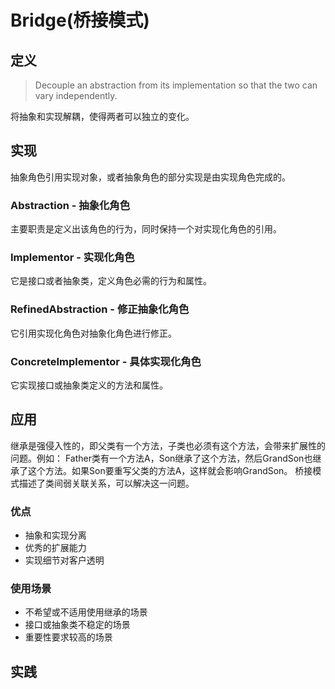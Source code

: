 # Bridge(桥接模式)

## 定义
> Decouple an abstraction from its implementation so that the two can vary independently.

将抽象和实现解耦，使得两者可以独立的变化。

## 实现
抽象角色引用实现对象，或者抽象角色的部分实现是由实现角色完成的。

### Abstraction - 抽象化角色
主要职责是定义出该角色的行为，同时保持一个对实现化角色的引用。

### Implementor - 实现化角色
它是接口或者抽象类，定义角色必需的行为和属性。

### RefinedAbstraction - 修正抽象化角色
它引用实现化角色对抽象化角色进行修正。

### ConcreteImplementor - 具体实现化角色
它实现接口或抽象类定义的方法和属性。


## 应用
继承是强侵入性的，即父类有一个方法，子类也必须有这个方法，会带来扩展性的问题。例如：
Father类有一个方法A，Son继承了这个方法，然后GrandSon也继承了这个方法。如果Son要重写父类的方法A，这样就会影响GrandSon。
桥接模式描述了类间弱关联关系，可以解决这一问题。

### 优点
- 抽象和实现分离
- 优秀的扩展能力
- 实现细节对客户透明

### 使用场景
- 不希望或不适用使用继承的场景
- 接口或抽象类不稳定的场景
- 重要性要求较高的场景


## 实践


